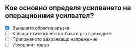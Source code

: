 ## Кое основно определя усилването на операционния усилвател?

<!-- Верният отговор е отбелязан с [X] -->

- [X] Външната обратна връзка
- [ ] Капацитетите колектор-база в p-n преходите
- [ ] Приложеното захранващо напрежение
- [ ] Изходният товар
